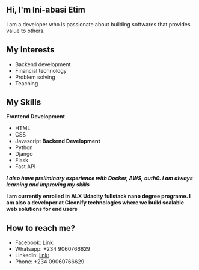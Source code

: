 
## Hi, I'm Ini-abasi Etim
  I am a developer who is passionate about building softwares that provides value to others.
  
## My Interests
 - Backend development
 - Financial technology
 - Problem solving
 - Teaching

## My Skills
**Frontend Development**
- HTML
- CSS
- Javascript
**Backend Development**
- Python
- Django
- Flask
- Fast API

***I also have preliminary experience with Docker, AWS, auth0. I am always learning and improving my skills***

**I am currently enrolled in ALX Udacity fullstack nano degree programe. 
I am also a developer at Cleonify technologies where we build scalable web solutions for end users**

## How to reach me?
- Facebook: [Link:](https://web.facebook.com/iniabasi.etim.90)
- Whatsapp: +234 9060766629
- LinkedIn: [link:](www.linkedin.com/in/ini-abasi-etim-804012217)
- Phone: +234 09060766629

